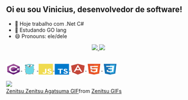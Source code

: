 ## Oi eu sou Vinicius, desenvolvedor de software!


- 🔭 Hoje trabalho com .Net C#
- 🌱 Estudando GO lang
- 😄 Pronouns: ele/dele

<div align="center">
  <a href="https://github.com/v1n1Fernand0">
  <img height="180em" src="https://github-readme-stats.vercel.app/api?username=v1n1Fernand0&show_icons=true&theme=dark&include_all_commits=true&count_private=true"/>
  <img height="180em" src="https://github-readme-stats.vercel.app/api/top-langs/?username=v1n1Fernand0&layout=compact&langs_count=7&theme=dark"/>
</div>
  <br/>
<div style="display: inline_block"><br>
  <img align="center" alt="Vinicius-Csharp" height="30" width="40" src="https://raw.githubusercontent.com/devicons/devicon/master/icons/csharp/csharp-original.svg">
  <img align="center" alt="Vinicius-HTML" height="30" width="40" src="https://raw.githubusercontent.com/devicons/devicon/master/icons/go/go-original.svg">
    <img align="center" alt="Vinicius-Js" height="30" width="40" src="https://raw.githubusercontent.com/devicons/devicon/master/icons/javascript/javascript-plain.svg">
  <img align="center" alt="Vinicius-Ts" height="30" width="40" src="https://raw.githubusercontent.com/devicons/devicon/master/icons/typescript/typescript-plain.svg">
    <img align="center" alt="Vinicius-Ts" height="30" width="40" src="https://raw.githubusercontent.com/devicons/devicon/master/icons/angularjs/angularjs-plain.svg">
    <img align="center" alt="Vinicius-React" height="30" width="40" src="https://raw.githubusercontent.com/devicons/devicon/master/icons/html5/html5-original.svg">
  <img align="center" alt="Vinicius-CSS" height="30" width="40" src="https://raw.githubusercontent.com/devicons/devicon/master/icons/css3/css3-original.svg">
</div>
  
<br/>
  <div> 
  <a href=https://www.linkedin.com/in/vinicius-fernando-289b8a121" target="_blank"><img src="https://img.shields.io/badge/-LinkedIn-%230077B5?style=for-the-badge&logo=linkedin&logoColor=white" target="_blank"></a> 
</div>
<div>
  <div class="tenor-gif-embed" data-postid="14668491" data-share-method="host" data-aspect-ratio="1.77778" data-width="100%"><a href="https://tenor.com/view/zenitsu-zenitsu-agatsuma-demon-slayer-kimetsu-no-yaiba-gif-14668491">Zenitsu Zenitsu Agatsuma GIF</a>from <a href="https://tenor.com/search/zenitsu-gifs">Zenitsu GIFs</a></div> <script type="text/javascript" async src="https://tenor.com/embed.js"></script>
</div>

